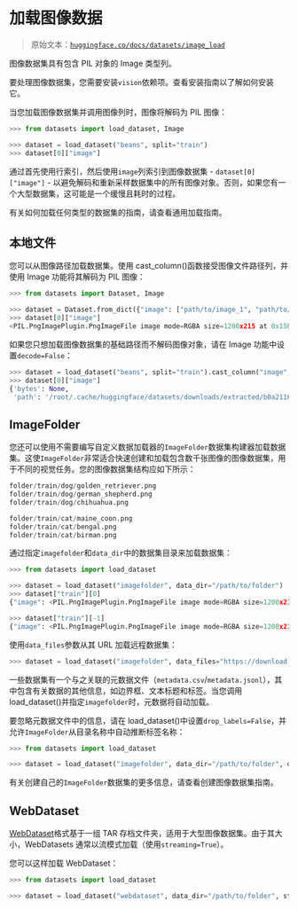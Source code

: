 # 加载图像数据

> 原始文本：[`huggingface.co/docs/datasets/image_load`](https://huggingface.co/docs/datasets/image_load)

图像数据集具有包含 PIL 对象的 Image 类型列。

要处理图像数据集，您需要安装`vision`依赖项。查看安装指南以了解如何安装它。

当您加载图像数据集并调用图像列时，图像将解码为 PIL 图像：

```py
>>> from datasets import load_dataset, Image

>>> dataset = load_dataset("beans", split="train")
>>> dataset[0]["image"]
```

通过首先使用行索引，然后使用`image`列索引到图像数据集 - `dataset[0]["image"]` - 以避免解码和重新采样数据集中的所有图像对象。否则，如果您有一个大型数据集，这可能是一个缓慢且耗时的过程。

有关如何加载任何类型的数据集的指南，请查看通用加载指南。

## 本地文件

您可以从图像路径加载数据集。使用 cast_column()函数接受图像文件路径列，并使用 Image 功能将其解码为 PIL 图像：

```py
>>> from datasets import Dataset, Image

>>> dataset = Dataset.from_dict({"image": ["path/to/image_1", "path/to/image_2", ..., "path/to/image_n"]}).cast_column("image", Image())
>>> dataset[0]["image"]
<PIL.PngImagePlugin.PngImageFile image mode=RGBA size=1200x215 at 0x15E6D7160>]
```

如果您只想加载图像数据集的基础路径而不解码图像对象，请在 Image 功能中设置`decode=False`：

```py
>>> dataset = load_dataset("beans", split="train").cast_column("image", Image(decode=False))
>>> dataset[0]["image"]
{'bytes': None,
 'path': '/root/.cache/huggingface/datasets/downloads/extracted/b0a21163f78769a2cf11f58dfc767fb458fc7cea5c05dccc0144a2c0f0bc1292/train/bean_rust/bean_rust_train.29.jpg'}
```

## ImageFolder

您还可以使用不需要编写自定义数据加载器的`ImageFolder`数据集构建器加载数据集。这使`ImageFolder`非常适合快速创建和加载包含数千张图像的图像数据集，用于不同的视觉任务。您的图像数据集结构应如下所示：

```py
folder/train/dog/golden_retriever.png
folder/train/dog/german_shepherd.png
folder/train/dog/chihuahua.png

folder/train/cat/maine_coon.png
folder/train/cat/bengal.png
folder/train/cat/birman.png
```

通过指定`imagefolder`和`data_dir`中的数据集目录来加载数据集：

```py
>>> from datasets import load_dataset

>>> dataset = load_dataset("imagefolder", data_dir="/path/to/folder")
>>> dataset["train"][0]
{"image": <PIL.PngImagePlugin.PngImageFile image mode=RGBA size=1200x215 at 0x15E6D7160>, "label": 0}

>>> dataset["train"][-1]
{"image": <PIL.PngImagePlugin.PngImageFile image mode=RGBA size=1200x215 at 0x15E8DAD30>, "label": 1}
```

使用`data_files`参数从其 URL 加载远程数据集：

```py
>>> dataset = load_dataset("imagefolder", data_files="https://download.microsoft.com/download/3/E/1/3E1C3F21-ECDB-4869-8368-6DEBA77B919F/kagglecatsanddogs_3367a.zip", split="train")
```

一些数据集有一个与之关联的元数据文件（`metadata.csv`/`metadata.jsonl`），其中包含有关数据的其他信息，如边界框、文本标题和标签。当您调用 load_dataset()并指定`imagefolder`时，元数据将自动加载。

要忽略元数据文件中的信息，请在 load_dataset()中设置`drop_labels=False`，并允许`ImageFolder`从目录名称中自动推断标签名称：

```py
>>> from datasets import load_dataset

>>> dataset = load_dataset("imagefolder", data_dir="/path/to/folder", drop_labels=False)
```

有关创建自己的`ImageFolder`数据集的更多信息，请查看创建图像数据集指南。

## WebDataset

[WebDataset](https://github.com/webdataset/webdataset)格式基于一组 TAR 存档文件夹，适用于大型图像数据集。由于其大小，WebDatasets 通常以流模式加载（使用`streaming=True`）。

您可以这样加载 WebDataset：

```py
>>> from datasets import load_dataset

>>> dataset = load_dataset("webdataset", data_dir="/path/to/folder", streaming=True)
```
